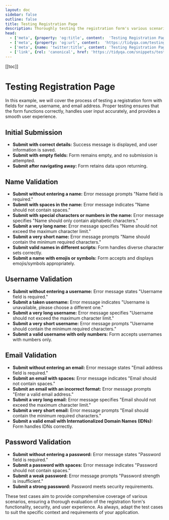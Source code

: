 ```yaml
---
layout: doc
sidebar: false
outline: false
title: Testing Registration Page
description: Thoroughly testing the registration form's various scenarios helps guarantee a seamless user experience by identifying and rectifying potential issues.
head:
  - ['meta', {property: 'og:title', content:  'Testing Registration Page'}]
  - ['meta', {property: 'og:url', content:  'https://tidyqa.com/testing/registration-page/' }] 
  - ['meta', {name: 'twitter:title', content: 'Testing Registration Page'}]
  - ['link', {rel: 'canonical', href: 'https://tidyqa.com/snippets/testing/registration-page/'}]
---
```


[[toc]]

# Testing Registration Page

In this example, we will cover the process of testing a registration form with fields for name, username, and email address. Proper testing ensures that the form functions correctly, handles user input accurately, and provides a smooth user experience.

## Initial Submission

- **Submit with correct details:** Success message is displayed, and user information is saved.
- **Submit with empty fields:** Form remains empty, and no submission is attempted.
- **Submit after navigating away:** Form retains data upon returning.

## Name Validation

- **Submit without entering a name:** Error message prompts "Name field is required."
- **Submit with spaces in the name:** Error message indicates "Name should not contain spaces."
- **Submit with special characters or numbers in the name:** Error message specifies "Name should only contain alphabetic characters."
- **Submit a very long name:** Error message specifies "Name should not exceed the maximum character limit."
- **Submit a very short name:** Error message prompts "Name should contain the minimum required characters."
- **Submit valid names in different scripts:** Form handles diverse character sets correctly.
- **Submit a name with emojis or symbols:** Form accepts and displays emojis/symbols appropriately.

## Username Validation

- **Submit without entering a username:** Error message states "Username field is required."
- **Submit a taken username:** Error message indicates "Username is unavailable, please choose a different one."
- **Submit a very long username:** Error message specifies "Username should not exceed the maximum character limit."
- **Submit a very short username:** Error message prompts "Username should contain the minimum required characters."
- **Submit a valid username with only numbers:** Form accepts usernames with numbers only.

## Email Validation

- **Submit without entering an email:** Error message states "Email address field is required."
- **Submit an email with spaces:** Error message indicates "Email should not contain spaces."
- **Submit an email with an incorrect format:** Error message prompts "Enter a valid email address."
- **Submit a very long email:** Error message specifies "Email should not exceed the maximum character limit."
- **Submit a very short email:** Error message prompts "Email should contain the minimum required characters."
- **Submit a valid email with Internationalized Domain Names (IDNs):** Form handles IDNs correctly.

## Password Validation

- **Submit without entering a password:** Error message states "Password field is required."
- **Submit a password with spaces:** Error message indicates "Password should not contain spaces."
- **Submit a weak password:** Error message prompts "Password strength is insufficient."
- **Submit a strong password:** Password meets security requirements.

These test cases aim to provide comprehensive coverage of various scenarios, ensuring a thorough evaluation of the registration form's functionality, security, and user experience. As always, adapt the test cases to suit the specific context and requirements of your application.